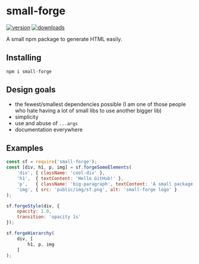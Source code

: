 # small-forge

[![version](https://img.shields.io/npm/v/small-forge.svg?style=flat-square)](http://npm.im/small-forge)
[![downloads](https://img.shields.io/npm/dm/small-forge.svg?style=flat-square)](http://npm-stat.com/charts.html?package=small-forge&from=2020-05-01)

A small npm package to generate HTML easily.

## Installing

```shell
npm i small-forge
```

## Design goals

* the fewest/smallest dependencies possible (I am one of those people who hate having a lot of small libs to use another bigger lib)
* simplicity
* use and abuse of `...args`
* documentation everywhere

## Examples

```js
const sf = require('small-forge');
const [div, h1, p, img] = sf.forgeSomeElements(
    'div', { className: 'cool-div' },
    'h1',  { textContent: 'Hello GitHub!' },
    'p',   { className: 'big-paragraph', textContent: 'A small package to generate HTML easily' },
    'img', { src: 'public/img/sf.png', alt: 'small-forge logo' }
);

sf.forgeStyle(div, {
    opacity: 1.0,
    transition: 'opacity 1s'
});

sf.forgeHierarchy(
    div, [
        h1, p, img
    ]
);
```